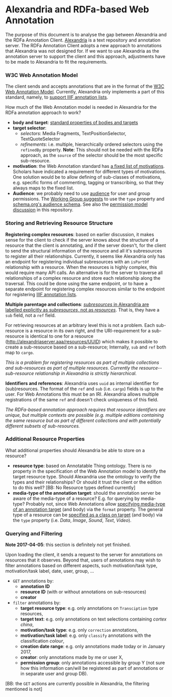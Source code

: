 # Alexandria and RDFa-based Web Annotation

The purpose of this document is to analyse the gap between Alexandria and the RDFa Annotation Client. [Alexandria](http://huygensing.github.io/alexandria/) is a text repository and annotation server. The RDFa Annotation Client adopts a new approach to annotations that Alexandria was not designed for. If we want to use Alexandria as the annotation server to support the client and this approach, adjustments have to be made to Alexandria to fit the requirements. 


### W3C Web Annotation Model

The client sends and accepts annotations that are in the format of the [W3C Web Annotation Model](https://www.w3.org/TR/annotation-model/#annotations). Currently, Alexandria only implements a part of this standard, namely, to [support IIIF annotation lists](http://huygensing.github.io/alexandria/alexandria-acceptance-tests/concordion/nl/knaw/huygens/alexandria/webannotation/WebAnnotation.html).

How much of the Web Annotation model is needed in Alexandria for the RDFa annotation approach to work?

- **body and target**: [standard properties of bodies and targets](https://www.w3.org/TR/annotation-model/#bodies-and-targets)
- **target selector**:
	- *selectors*: Media Fragments, TextPositionSelector, TextQuoteSelector
	- *refinements*: i.e. multiple, hierarchically ordered selectors using the `refinedBy` property. **Note**: This should not be needed with the RDFa approach, as the `source` of the selector should be the most specific sub-resource.
- **motivation**: the Web Annotation standard has [a fixed list of motivations](https://www.w3.org/TR/annotation-model/#motivation-and-purpose). Scholars have indicated a requirement for different types of motivations. One solution would be to allow defining of sub-classes of motivations, e.g. specific forms of commenting, tagging or transcribing, so that they always maps to the fixed list.
- **Audience**: we probably need to use [audience](https://www.w3.org/TR/annotation-model/#intended-audience) for user and group permissions. The [Working Group suggests](https://github.com/w3c/web-annotation/issues/119) to use the `type` property and [schema.org's audience schema](http://schema.org/Audience). See also the [permission model discussion](https://github.com/marijnkoolen/rdfa-annotation-client/blob/master/discussion/handling-permissions.md) in this repository.

### Storing and Retrieving Resource Structure

**Registering complex resources**: based on earlier discussion, it makes sense for the client to check if the server knows about the structure of a resource that the client is annotating, and if the server doesn't, for the client to send the structural information of the resource and all it's subresources to register all their relationships. Currently, it seems like Alexandria only has an endpoint for registering individual subresources with an `isPartOf` relationship with a resource. When the resources is highly complex, this would require many API calls. An alternative is for the server to traverse all relationships of a complex resource and store each relationship along the traversal. This could be done using the same endpoint, or to have a separate endpoint for registering complex resources similar to the endpoint for registering [IIIF annotation lists](http://huygensing.github.io/alexandria/alexandria-acceptance-tests/concordion/nl/knaw/huygens/alexandria/webannotation/WebAnnotation.html).

**Multiple parentage and collections**: [*subresources* in Alexandria are labelled explicitly as *subresources*, not as *resources*](http://huygensing.github.io/alexandria/alexandria-acceptance-tests/concordion/nl/knaw/huygens/alexandria/resource/Anatomy.html). That is, they have a `sub` field, not a `ref` field. 

For retrieving resources at an arbitrary level this is not a problem. Each sub-resource is a resource in its own right, and the URI-requirement for a sub-resource is identical to one for a resource (http://alexandriaserver.aaa/resources/UUID) which makes it possible to create a sub-resource based on a sub-resource; Internally, `sub` and `ref` both map to `cargo`.

*This is a problem for registering resources as part of multiple collections and sub-resources as part of multiple resources. Currently the resource--sub-resource relationship in Alexandria is strictly hierarchical.*


**Identifiers and references**: Alexandria uses `uuid` as internal identifier for (sub)resources. The format of the `ref` and `sub` (i.e. `cargo`) fields is up to the user. For Web Annotations this must be an IRI. Alexandria allows multiple registrations of the same `ref` and doesn't check uniqueness of this field. 

*The RDFa-based annotation approach requires that resource identifiers are unique, but multiple contexts are possible (e.g. multiple editions containing the same resource but as part of different collections and with potentially different subsets of sub-resources.*

### Additional Resource Properties

What additional properties should Alexandria be able to store on a resource? 

- **resource type**: based on Annotatable Thing ontology. There is no property in the specification of the Web Annotation model to identify the target resource type. Should Alexandria use the ontology to verify the types and their relationships? Or should it trust the client or the edition to do this well? [BB: No Resource types defined currently]
- **media-type of the annotation target**: should the annotation server be aware of the media-type of a resource? E.g. for querying by media-type? Probably not, since Web Annotations allow [specifying media-type of an annotation target](https://www.w3.org/TR/annotation-model/#external-web-resources) (and body) via the `format` property. The general type of a resource can be [specified as a class on target](https://www.w3.org/TR/annotation-model/#classes) (and body) via the `type` property (i.e. *Data*, *Image*, *Sound*, *Text*, *Video*).


### Querying and Filtering

**Note 2017-04-05**: this section is definitely not yet finished. 

Upon loading the client, it sends a request to the server for annotations on resources that it observes. Beyond that, users of annotations may wish to filter annotations based on different aspects, such motivation/task type, motivation/task label, date, user, group, ...



- `GET` annotations by:
	- **annotation ID**
	- **resource ID** (with or without annotations on sub-resources)
	- **creator**
- `filter` annotations by:
	- **target resource type**: e.g. only annotations on `Transciption` type resources,
	- **target text**: e.g. only annotations on text selections containing *cortex china*,
	- **motivation/task type**: e.g. only `correction` annotations,
	- **motivation/task label**: e.g. only `classify` annotations with the classification *colour*,
	- **creation date range**: e.g. only annotations made today or in January 2017,
	- **creator**: only annotations made by me or user X,
	- **permission group**: only annotations accessible by group Y (not sure how this information can/will be registered as part of annotations or in separate user and group DB).
	
[BB: the `GET` actions are currently possible in Alexandria, the filtering mentioned is not]